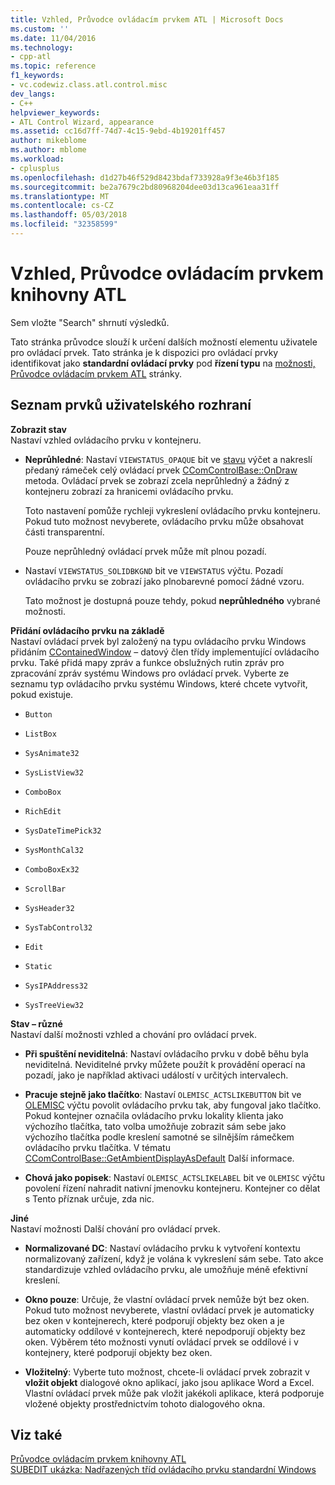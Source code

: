 ```yaml
---
title: Vzhled, Průvodce ovládacím prvkem ATL | Microsoft Docs
ms.custom: ''
ms.date: 11/04/2016
ms.technology:
- cpp-atl
ms.topic: reference
f1_keywords:
- vc.codewiz.class.atl.control.misc
dev_langs:
- C++
helpviewer_keywords:
- ATL Control Wizard, appearance
ms.assetid: cc16d7ff-74d7-4c15-9ebd-4b19201ff457
author: mikeblome
ms.author: mblome
ms.workload:
- cplusplus
ms.openlocfilehash: d1d27b46f529d8423bdaf733928a9f3e46b3f185
ms.sourcegitcommit: be2a7679c2bd80968204dee03d13ca961eaa31ff
ms.translationtype: MT
ms.contentlocale: cs-CZ
ms.lasthandoff: 05/03/2018
ms.locfileid: "32358599"
---
```

# <a name="appearance-atl-control-wizard"></a>Vzhled, Průvodce ovládacím prvkem knihovny ATL
Sem vložte "Search" shrnutí výsledků.  
  
 Tato stránka průvodce slouží k určení dalších možností elementu uživatele pro ovládací prvek. Tato stránka je k dispozici pro ovládací prvky identifikovat jako **standardní ovládací prvky** pod **řízení typu** na [možnosti, Průvodce ovládacím prvkem ATL](../../atl/reference/options-atl-control-wizard.md) stránky.  
  
## <a name="uielement-list"></a>Seznam prvků uživatelského rozhraní  
 **Zobrazit stav**  
 Nastaví vzhled ovládacího prvku v kontejneru.  
  
-   **Neprůhledné**: Nastaví `VIEWSTATUS_OPAQUE` bit ve [stavu](http://msdn.microsoft.com/library/windows/desktop/ms687201) výčet a nakreslí předaný rámeček celý ovládací prvek [CComControlBase::OnDraw](../../atl/reference/ccomcontrolbase-class.md#ondraw) metoda. Ovládací prvek se zobrazí zcela neprůhledný a žádný z kontejneru zobrazí za hranicemi ovládacího prvku.  
  
     Toto nastavení pomůže rychleji vykreslení ovládacího prvku kontejneru. Pokud tuto možnost nevyberete, ovládacího prvku může obsahovat části transparentní.  
  
     Pouze neprůhledný ovládací prvek může mít plnou pozadí.  
  
-   Nastaví `VIEWSTATUS_SOLIDBKGND` bit ve `VIEWSTATUS` výčtu. Pozadí ovládacího prvku se zobrazí jako plnobarevné pomocí žádné vzoru.  
  
     Tato možnost je dostupná pouze tehdy, pokud **neprůhledného** vybrané možnosti.  
  
 **Přidání ovládacího prvku na základě**  
 Nastaví ovládací prvek byl založený na typu ovládacího prvku Windows přidáním [CContainedWindow](ccontainedwindowt-class.md) – datový člen třídy implementující ovládacího prvku. Také přidá mapy zpráv a funkce obslužných rutin zpráv pro zpracování zpráv systému Windows pro ovládací prvek. Vyberte ze seznamu typ ovládacího prvku systému Windows, které chcete vytvořit, pokud existuje.  

  
-   `Button`  
  
-   `ListBox`  
  
-   `SysAnimate32`  
  
-   `SysListView32`  
  
-   `ComboBox`  
  
-   `RichEdit`  
  
-   `SysDateTimePick32`  
  
-   `SysMonthCal32`  
  
-   `ComboBoxEx32`  
  
-   `ScrollBar`  
  
-   `SysHeader32`  
  
-   `SysTabControl32`  
  
-   `Edit`  
  
-   `Static`  
  
-   `SysIPAddress32`  
  
-   `SysTreeView32`  
  
 **Stav – různé**  
 Nastaví další možnosti vzhled a chování pro ovládací prvek.  
  
-   **Při spuštění neviditelná**: Nastaví ovládacího prvku v době běhu byla neviditelná. Neviditelné prvky můžete použít k provádění operací na pozadí, jako je například aktivaci událostí v určitých intervalech.  
  
-   **Pracuje stejně jako tlačítko**: Nastaví `OLEMISC_ACTSLIKEBUTTON` bit ve [OLEMISC](http://msdn.microsoft.com/library/windows/desktop/ms678497) výčtu povolit ovládacího prvku tak, aby fungoval jako tlačítko. Pokud kontejner označila ovládacího prvku lokality klienta jako výchozího tlačítka, tato volba umožňuje zobrazit sám sebe jako výchozího tlačítka podle kreslení samotné se silnějším rámečkem ovládacího prvku tlačítka. V tématu [CComControlBase::GetAmbientDisplayAsDefault](../../atl/reference/ccomcontrolbase-class.md#getambientdisplayasdefault) Další informace.  
  
-   **Chová jako popisek**: Nastaví `OLEMISC_ACTSLIKELABEL` bit ve `OLEMISC` výčtu povolení řízení nahradit nativní jmenovku kontejneru. Kontejner co dělat s Tento příznak určuje, zda nic.  
  
 **Jiné**  
 Nastaví možnosti Další chování pro ovládací prvek.  
  
-   **Normalizované DC**: Nastaví ovládacího prvku k vytvoření kontextu normalizovaný zařízení, když je volána k vykreslení sám sebe. Tato akce standardizuje vzhled ovládacího prvku, ale umožňuje méně efektivní kreslení.  
  
-   **Okno pouze**: Určuje, že vlastní ovládací prvek nemůže být bez oken. Pokud tuto možnost nevyberete, vlastní ovládací prvek je automaticky bez oken v kontejnerech, které podporují objekty bez oken a je automaticky oddílové v kontejnerech, které nepodporují objekty bez oken. Výběrem této možnosti vynutí ovládací prvek se oddílové i v kontejnery, které podporují objekty bez oken.  
  
-   **Vložitelný**: Vyberte tuto možnost, chcete-li ovládací prvek zobrazit v **vložit objekt** dialogové okno aplikací, jako jsou aplikace Word a Excel. Vlastní ovládací prvek může pak vložit jakékoli aplikace, která podporuje vložené objekty prostřednictvím tohoto dialogového okna.  
  
## <a name="see-also"></a>Viz také  
 [Průvodce ovládacím prvkem knihovny ATL](../../atl/reference/atl-control-wizard.md)   
 [SUBEDIT ukázka: Nadřazených tříd ovládacího prvku standardní Windows](http://msdn.microsoft.com/en-us/30e46bdc-ed92-417c-b6b8-359017265a7b)

